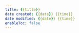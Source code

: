 ```yaml
---
title: {{title}}
date created: {{date}} {{time}}
date modified: {{date}} {{time}}
enableToc: false
---
```

